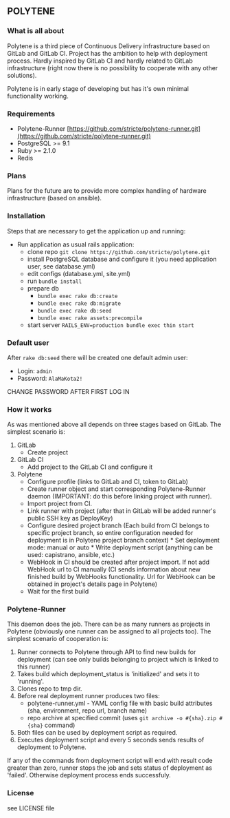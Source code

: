 ## POLYTENE ##

### What is all about ###

Polytene is a third piece of Continuous Delivery infrastructure based on GitLab and GitLab CI. Project has the ambition to help with deployment process. Hardly inspired by GitLab CI and hardly related to GitLab infrastructure (right now there is no possibility to cooperate with any other solutions).

Polytene is in early stage of developing but has it's own minimal functionality working.

### Requirements ###

* Polytene-Runner [https://github.com/stricte/polytene-runner.git](https://github.com/stricte/polytene-runner.git)
* PostgreSQL >= 9.1
* Ruby >= 2.1.0
* Redis

### Plans ###

Plans for the future are to provide more complex handling of hardware infrastructure (based on ansible).

### Installation ###

Steps that are necessary to get the application up and running:

* Run application as usual rails application:
  * clone repo `git clone https://github.com/stricte/polytene.git`
  * install PostgreSQL database and configure it (you need application user, see database.yml)
  * edit configs (database.yml, site.yml)
  * run `bundle install`
  * prepare db
      * `bundle exec rake db:create`
      * `bundle exec rake db:migrate`
      * `bundle exec rake db:seed`
      * `bundle exec rake assets:precompile`
  * start server `RAILS_ENV=production bundle exec thin start`

### Default user ###

After `rake db:seed` there will be created one default admin user:

* Login: `admin`
* Password: `AlaMaKota2!`

CHANGE PASSWORD AFTER FIRST LOG IN

### How it works ###

As was mentioned above all depends on three stages based on GitLab. The simplest scenario is:

1. GitLab
    * Create project
2. GitLab CI
    * Add project to the GitLab CI and configure it
3. Polytene
    * Configure profile (links to GitLab and CI, token to GitLab)
    * Create runner object and start corresponding Polytene-Runner daemon (IMPORTANT: do this before linking project with runner).
    * Import project from CI.
    * Link runner with project (after that in GitLab will be added runner's public SSH key as DeployKey)
    * Configure desired project branch (Each build from CI belongs to specific project branch, so entire configuration needed for deployment is in Polytene project branch context)
          * Set deployment mode: manual or auto
          * Write deployment script (anything can be used: capistrano, ansible, etc.)
    * WebHook in CI should be created after project import. If not add WebHook url to CI manually (CI sends information about new finished build by WebHooks functionality. Url for WebHook can be obtained in project's details page in Polytene)
    * Wait for the first build

### Polytene-Runner ###

This daemon does the job. There can be as many runners as projects in Polytene (obviously one runner can be assigned to all projects too). The simplest scenario of cooperation is: 

1. Runner connects to Polytene through API to find new builds for deployment (can see only builds belonging to project which is linked to this runner)
2. Takes build which deployment_status is 'initialized' and sets it to 'running'.
3. Clones repo to tmp dir.
3. Before real deployment runner produces two files:
    * polytene-runner.yml - YAML config file with basic build attributes (sha, environment, repo url, branch name)
    * repo archive at specified commit (uses `git archive -o #{sha}.zip #{sha}` command)
4. Both files can be used by deployment script as required.
5. Executes deployment script and every 5 seconds sends results of deployment to Polytene.

If any of the commands from deployment script will end with result code greater than zero, runner stops the job and sets status of deployment as 'failed'. Otherwise deployment process ends successfuly.

### License ###

see LICENSE file
